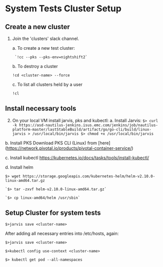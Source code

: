 # System Tests Cluster Setup

## Create a new cluster 
1. Join the 'clusters' slack channel.

	a. To create a new test cluster:
	
        `!cc --pks --pks-env=nightshift2`

	b. To destroy a cluster 
	
	`!cd <cluster-name> --force`

	c. To list all clusters held by a user
	
	`!cl`

## Install necessary  tools
2. On your local VM install jarvis, pks and kubectl:
a. Install Jarvis:
`
$> curl -k https://asd-nautilus-jenkins.isus.emc.com/jenkins/job/nautilus-platform-master/lastStableBuild/artifact/go/go-cli/build/linux-jarvis > /usr/local/bin/jarvis
$> chmod +x /usr/local/bin/jarvis
`

b. Install PKS
Download PKS CLI (Linux) from [here] (https://network.pivotal.io/products/pivotal-container-service/)

c. Install kubectl
https://kubernetes.io/docs/tasks/tools/install-kubectl/

d. Install helm

   `$> wget https://storage.googleapis.com/kubernetes-helm/helm-v2.10.0-linux-amd64.tar.gz`
   
    `$> tar -zxvf helm-v2.10.0-linux-amd64.tar.gz`
    
    `$> cp linux-amd64/helm /usr/sbin`
    
## Setup Cluster for system tests

`$>jarvis save <cluster-name>`

  After adding all necessary entries into /etc/hosts, again: 
  
`$>jarvis save <cluster-name>`

`$>kubectl config use-context <cluster-name>`

`$> kubectl get pod --all-namespaces`

